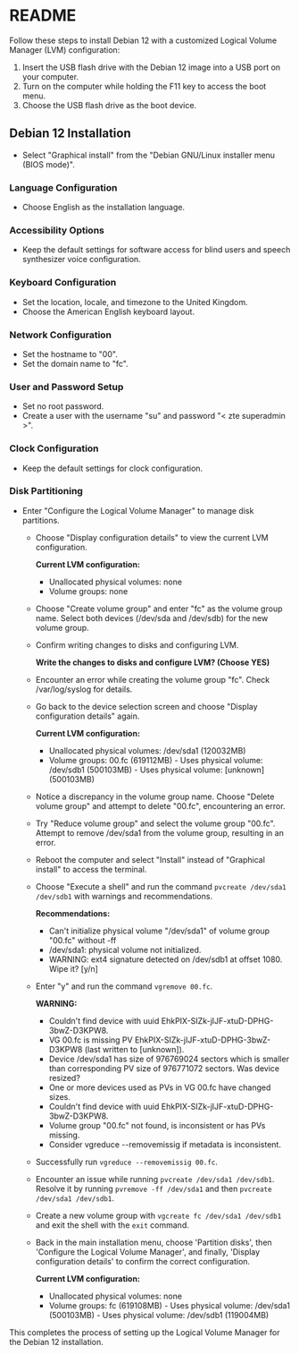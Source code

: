 # README

Follow these steps to install Debian 12 with a customized Logical Volume Manager (LVM) configuration:

1. Insert the USB flash drive with the Debian 12 image into a USB port on your computer.
2. Turn on the computer while holding the F11 key to access the boot menu.
3. Choose the USB flash drive as the boot device.

## Debian 12 Installation

- Select "Graphical install" from the "Debian GNU/Linux installer menu (BIOS mode)".

### Language Configuration

- Choose English as the installation language.

### Accessibility Options

- Keep the default settings for software access for blind users and speech synthesizer voice configuration.

### Keyboard Configuration

- Set the location, locale, and timezone to the United Kingdom.
- Choose the American English keyboard layout.

### Network Configuration

- Set the hostname to "00".
- Set the domain name to "fc".

### User and Password Setup

- Set no root password.
- Create a user with the username "su" and password "< zte superadmin >".

### Clock Configuration

- Keep the default settings for clock configuration.

### Disk Partitioning

- Enter "Configure the Logical Volume Manager" to manage disk partitions.

    - Choose "Display configuration details" to view the current LVM configuration.
  
        **Current LVM configuration:**
        - Unallocated physical volumes: none
        - Volume groups: none

    - Choose "Create volume group" and enter "fc" as the volume group name. Select both devices (/dev/sda and /dev/sdb) for the new volume group.

    - Confirm writing changes to disks and configuring LVM.

        **Write the changes to disks and configure LVM? (Choose YES)**

    - Encounter an error while creating the volume group "fc". Check /var/log/syslog for details.

    - Go back to the device selection screen and choose "Display configuration details" again.

        **Current LVM configuration:**
        - Unallocated physical volumes: /dev/sda1 (120032MB)
        - Volume groups: 00.fc (619112MB) - Uses physical volume: /dev/sdb1 (500103MB) - Uses physical volume: [unknown] (500103MB)

    - Notice a discrepancy in the volume group name. Choose "Delete volume group" and attempt to delete "00.fc", encountering an error.

    - Try "Reduce volume group" and select the volume group "00.fc". Attempt to remove /dev/sda1 from the volume group, resulting in an error.

    - Reboot the computer and select "Install" instead of "Graphical install" to access the terminal.

    - Choose "Execute a shell" and run the command `pvcreate /dev/sda1 /dev/sdb1` with warnings and recommendations.

        **Recommendations:**
        - Can't initialize physical volume "/dev/sda1" of volume group "00.fc" without -ff
        - /dev/sda1: physical volume not initialized.
        - WARNING: ext4 signature detected on /dev/sdb1 at offset 1080. Wipe it? [y/n]

    - Enter "y" and run the command `vgremove 00.fc`.

        **WARNING:**
        - Couldn't find device with uuid EhkPIX-SIZk-jIJF-xtuD-DPHG-3bwZ-D3KPW8.
        - VG 00.fc is missing PV EhkPIX-SIZk-jIJF-xtuD-DPHG-3bwZ-D3KPW8 (last written to [unknown]).
        - Device /dev/sda1 has size of 976769024 sectors which is smaller than corresponding PV size of 976771072 sectors. Was device resized?
        - One or more devices used as PVs in VG 00.fc have changed sizes.
        - Couldn't find device with uuid EhkPIX-SIZk-jIJF-xtuD-DPHG-3bwZ-D3KPW8.
        - Volume group "00.fc" not found, is inconsistent or has PVs missing.
        - Consider vgreduce --removemissig if metadata is inconsistent.

    - Successfully run `vgreduce --removemissig 00.fc`.

    - Encounter an issue while running `pvcreate /dev/sda1 /dev/sdb1`. Resolve it by running `pvremove -ff /dev/sda1` and then `pvcreate /dev/sda1 /dev/sdb1`.

    - Create a new volume group with `vgcreate fc /dev/sda1 /dev/sdb1` and exit the shell with the `exit` command.

    - Back in the main installation menu, choose 'Partition disks', then 'Configure the Logical Volume Manager', and finally, 'Display configuration details' to confirm the correct configuration.

        **Current LVM configuration:**
        - Unallocated physical volumes: none
        - Volume groups: fc (619108MB) - Uses physical volume: /dev/sda1 (500103MB) - Uses physical volume: /dev/sdb1 (119004MB)

This completes the process of setting up the Logical Volume Manager for the Debian 12 installation.

